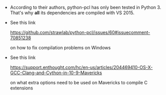 * According to their authors, python-pcl has only been tested in Python 3.
  That's why **all** its dependencies are compiled with VS 2015.

* See this link

  https://github.com/strawlab/python-pcl/issues/60#issuecomment-70851238

  on how to fix compilation problems on Windows

* See this link

  https://support.enthought.com/hc/en-us/articles/204469410-OS-X-GCC-Clang-and-Cython-in-10-9-Mavericks

  on what extra options need to be used on Mavericks to compile C extensions

